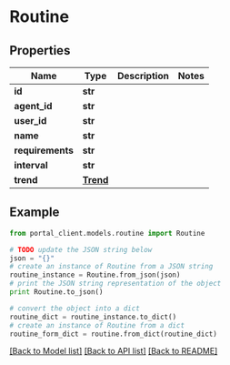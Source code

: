 # Routine


## Properties
Name | Type | Description | Notes
------------ | ------------- | ------------- | -------------
**id** | **str** |  | 
**agent_id** | **str** |  | 
**user_id** | **str** |  | 
**name** | **str** |  | 
**requirements** | **str** |  | 
**interval** | **str** |  | 
**trend** | [**Trend**](Trend.md) |  | 

## Example

```python
from portal_client.models.routine import Routine

# TODO update the JSON string below
json = "{}"
# create an instance of Routine from a JSON string
routine_instance = Routine.from_json(json)
# print the JSON string representation of the object
print Routine.to_json()

# convert the object into a dict
routine_dict = routine_instance.to_dict()
# create an instance of Routine from a dict
routine_form_dict = routine.from_dict(routine_dict)
```
[[Back to Model list]](../README.md#documentation-for-models) [[Back to API list]](../README.md#documentation-for-api-endpoints) [[Back to README]](../README.md)


